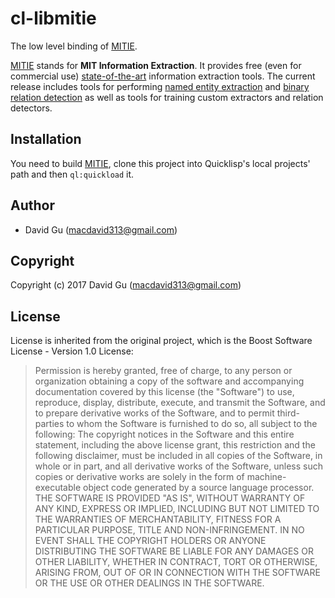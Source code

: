 # cl-libmitie

The low level binding of [MITIE](https://github.com/mit-nlp/MITIE).

[MITIE](https://github.com/mit-nlp/MITIE) stands for **MIT Information Extraction**. It provides free (even for commercial use) [state-of-the-art](https://github.com/mit-nlp/MITIE/wiki/Evaluation) information extraction tools. The current release includes tools for performing [named entity extraction](http://blog.dlib.net/2014/04/mitie-completely-free-and-state-of-art.html) and [binary relation detection](http://blog.dlib.net/2014/07/mitie-v02-released-now-includes-python.html) as well as tools for training custom extractors and relation detectors.

## Installation

You need to build [MITIE](https://github.com/mit-nlp/MITIE), clone this project into Quicklisp's local projects' path and then `ql:quickload` it.

## Author

* David Gu (macdavid313@gmail.com)

## Copyright

Copyright (c) 2017 David Gu (macdavid313@gmail.com)

## License

License is inherited from the original project, which is the Boost Software License - Version 1.0 License:

> Permission is hereby granted, free of charge, to any person or organization obtaining a copy of the software and accompanying documentation covered by this license (the "Software") to use, reproduce, display, distribute, execute, and transmit the Software, and to prepare derivative works of the Software, and to permit third-parties to whom the Software is furnished to do so, all subject to the following:
> The copyright notices in the Software and this entire statement, including the above license grant, this restriction and the following disclaimer, must be included in all copies of the Software, in whole or in part, and all derivative works of the Software, unless such copies or derivative works are solely in the form of machine-executable object code generated by a source language processor.
> THE SOFTWARE IS PROVIDED "AS IS", WITHOUT WARRANTY OF ANY KIND, EXPRESS OR IMPLIED, INCLUDING BUT NOT LIMITED TO THE WARRANTIES OF MERCHANTABILITY, FITNESS FOR A PARTICULAR PURPOSE, TITLE AND NON-INFRINGEMENT. IN NO EVENT SHALL THE COPYRIGHT HOLDERS OR ANYONE DISTRIBUTING THE SOFTWARE BE LIABLE FOR ANY DAMAGES OR OTHER LIABILITY, WHETHER IN CONTRACT, TORT OR OTHERWISE, ARISING FROM, OUT OF OR IN CONNECTION WITH THE SOFTWARE OR THE USE OR OTHER DEALINGS IN THE SOFTWARE.
